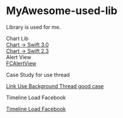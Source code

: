 # MyAwesome-used-lib
Library is used for me.

<div>Chart Lib</div>
<a href="https://github.com/danielgindi/Charts"> Chart -> Swift 3.0 </a> </br>
<a href="https://github.com/danielgindi/Charts/tree/v2.3.0"> Chart -> Swift 2.3 </a> </br>

<div>Alert View</div>
<a href="https://github.com/nimati/FCAlertView">FCAlertView</a></br>


<p>Case Study for use thread</p>
<a href="http://stackoverflow.com/questions/24056205/how-to-use-background-thread-in-swift/25070476#25070476">Link Use Background Thread good case</a>

<p>Timeline Load Facebook</p>
<a href="https://github.com/samhann/Loader.swift">Timeline Load Facebook</a>
